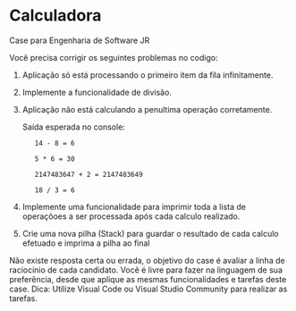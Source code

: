 # Calculadora
Case para Engenharia de Software JR

Você precisa corrigir os seguintes problemas no codigo:
  1. Aplicação só está processando o primeiro item da fila infinitamente.
  2. Implemente a funcionalidade de divisão.
  3. Aplicação não está calculando a penultima operação corretamente.
     
     	Saída esperada no console:
     
     		14 - 8 = 6
     
     		5 * 6 = 30
     
     		2147483647 + 2 = 2147483649
     
     		18 / 3 = 6

  5. Implemente uma funcionalidade para imprimir toda a lista de operaçõoes a ser processada após cada calculo realizado.
  6. Crie uma nova pilha (Stack) para guardar o resultado de cada calculo efetuado e imprima a pilha ao final


Não existe resposta certa ou errada, o objetivo do case é avaliar a linha de raciocínio de cada candidato.
Você é livre para fazer na linguagem de sua preferência, desde que aplique as mesmas funcionalidades e tarefas deste case.
Dica: Utilize Visual Code ou Visual Studio Community para realizar as tarefas.
